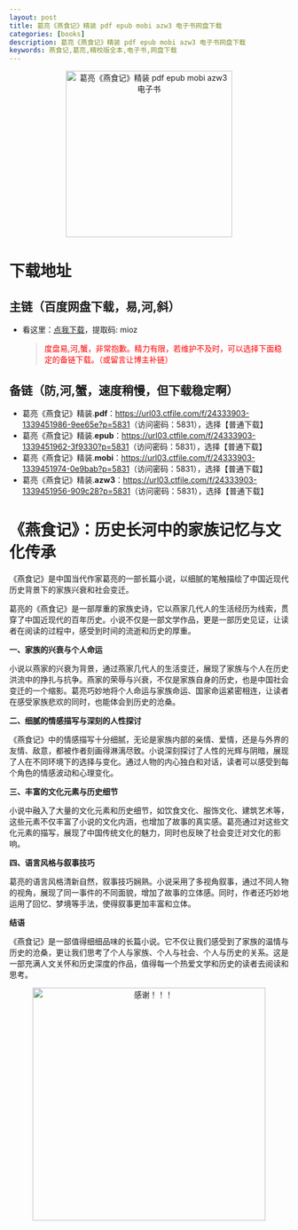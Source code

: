 ```yaml
---
layout: post
title: 葛亮《燕食记》精装 pdf epub mobi azw3 电子书网盘下载
categories: [books]
description: 葛亮《燕食记》精装 pdf epub mobi azw3 电子书网盘下载
keywords: 燕食记,葛亮,精校版全本,电子书,网盘下载
---
```


<div align="center"><img src="http://qweree.cn/wp-content/uploads/2024/08/yan-shi-ji-tuya.jpg" alt="葛亮《燕食记》精装 pdf epub mobi azw3 电子书" width="300px" height="auto"></div>

# 下载地址

## 主链（百度网盘下载，易,河,斜）

- 看这里：[点我下载](https://pan.baidu.com/s/1iMXUbSbtZQZjDcqDmnWUyw?pwd=mioz)，提取码: mioz

  > <p style="color:red" >度盘易,河,蟹，非常抱歉。精力有限，若维护不及时，可以选择下面稳定的备链下载。（或留言让博主补链）</p>

## 备链（防,河,蟹，速度稍慢，但下载稳定啊）

- 葛亮《燕食记》精装.**pdf**：<https://url03.ctfile.com/f/24333903-1339451986-9ee65e?p=5831>（访问密码：5831），选择【普通下载】
- 葛亮《燕食记》精装.**epub**：<https://url03.ctfile.com/f/24333903-1339451962-3f9330?p=5831>（访问密码：5831），选择【普通下载】
- 葛亮《燕食记》精装.**mobi**：<https://url03.ctfile.com/f/24333903-1339451974-0e9bab?p=5831>（访问密码：5831），选择【普通下载】
- 葛亮《燕食记》精装.**azw3**：<https://url03.ctfile.com/f/24333903-1339451956-909c28?p=5831>（访问密码：5831），选择【普通下载】

# 《燕食记》：历史长河中的家族记忆与文化传承

《燕食记》是中国当代作家葛亮的一部长篇小说，以细腻的笔触描绘了中国近现代历史背景下的家族兴衰和社会变迁。

葛亮的《燕食记》是一部厚重的家族史诗，它以燕家几代人的生活经历为线索，贯穿了中国近现代的百年历史。小说不仅是一部文学作品，更是一部历史见证，让读者在阅读的过程中，感受到时间的流逝和历史的厚重。

**一、家族的兴衰与个人命运**

小说以燕家的兴衰为背景，通过燕家几代人的生活变迁，展现了家族与个人在历史洪流中的挣扎与抗争。燕家的荣辱与兴衰，不仅是家族自身的历史，也是中国社会变迁的一个缩影。葛亮巧妙地将个人命运与家族命运、国家命运紧密相连，让读者在感受家族悲欢的同时，也能体会到历史的沧桑。

**二、细腻的情感描写与深刻的人性探讨**

《燕食记》中的情感描写十分细腻，无论是家族内部的亲情、爱情，还是与外界的友情、敌意，都被作者刻画得淋漓尽致。小说深刻探讨了人性的光辉与阴暗，展现了人在不同环境下的选择与变化。通过人物的内心独白和对话，读者可以感受到每个角色的情感波动和心理变化。

**三、丰富的文化元素与历史细节**

小说中融入了大量的文化元素和历史细节，如饮食文化、服饰文化、建筑艺术等，这些元素不仅丰富了小说的文化内涵，也增加了故事的真实感。葛亮通过对这些文化元素的描写，展现了中国传统文化的魅力，同时也反映了社会变迁对文化的影响。

**四、语言风格与叙事技巧**

葛亮的语言风格清新自然，叙事技巧娴熟。小说采用了多视角叙事，通过不同人物的视角，展现了同一事件的不同面貌，增加了故事的立体感。同时，作者还巧妙地运用了回忆、梦境等手法，使得叙事更加丰富和立体。

**结语**

《燕食记》是一部值得细细品味的长篇小说。它不仅让我们感受到了家族的温情与历史的沧桑，更让我们思考了个人与家族、个人与社会、个人与历史的关系。这是一部充满人文关怀和历史深度的作品，值得每一个热爱文学和历史的读者去阅读和思考。

<div align="center"><img src="https://pic.imgdb.cn/item/661246bf68eb935713c7f81c.gif" alt="感谢！！！" width="420px" height="auto"/></div>

